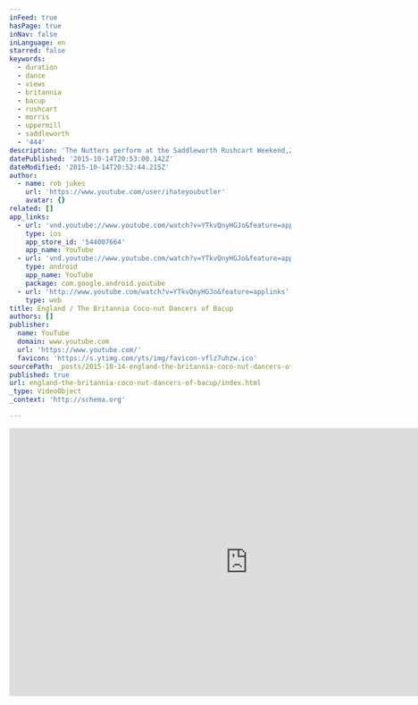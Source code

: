 ```yaml
---
inFeed: true
hasPage: true
inNav: false
inLanguage: en
starred: false
keywords:
  - duration
  - dance
  - views
  - britannia
  - bacup
  - rushcart
  - morris
  - uppermill
  - saddleworth
  - '444'
description: 'The Nutters perform at the Saddleworth Rushcart Weekend,23 August 2009,outside St Chads Church in Uppermill.'
datePublished: '2015-10-14T20:53:00.142Z'
dateModified: '2015-10-14T20:52:44.215Z'
author:
  - name: rob jukes
    url: 'https://www.youtube.com/user/ihateyoubutler'
    avatar: {}
related: []
app_links:
  - url: 'vnd.youtube://www.youtube.com/watch?v=YTkvQnyHGJo&feature=applinks'
    type: ios
    app_store_id: '544007664'
    app_name: YouTube
  - url: 'vnd.youtube://www.youtube.com/watch?v=YTkvQnyHGJo&feature=applinks'
    type: android
    app_name: YouTube
    package: com.google.android.youtube
  - url: 'http://www.youtube.com/watch?v=YTkvQnyHGJo&feature=applinks'
    type: web
title: England / The Britannia Coco-nut Dancers of Bacup
authors: []
publisher:
  name: YouTube
  domain: www.youtube.com
  url: 'https://www.youtube.com/'
  favicon: 'https://s.ytimg.com/yts/img/favicon-vflz7uhzw.ico'
sourcePath: _posts/2015-10-14-england-the-britannia-coco-nut-dancers-of-bacup.md
published: true
url: england-the-britannia-coco-nut-dancers-of-bacup/index.html
_type: VideoObject
_context: 'http://schema.org'

---
```

<iframe src="https://cdn.embedly.com/widgets/media.html?src=https%3A%2F%2Fwww.youtube.com%2Fembed%2FYTkvQnyHGJo%3Ffeature%3Doembed&amp;url=https%3A%2F%2Fwww.youtube.com%2Fwatch%3Fv%3DYTkvQnyHGJo&amp;image=https%3A%2F%2Fi.ytimg.com%2Fvi%2FYTkvQnyHGJo%2Fhqdefault.jpg&amp;key=b7d04c9b404c499eba89ee7072e1c4f7&amp;type=text%2Fhtml&amp;schema=youtube" width="854" height="480" scrolling="no" frameborder="0" allowfullscreen="allowfullscreen" style=""></iframe>